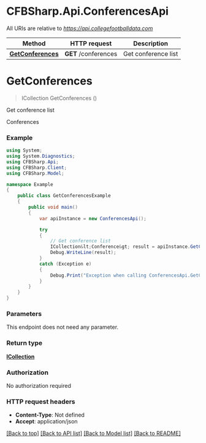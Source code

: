 # CFBSharp.Api.ConferencesApi

All URIs are relative to *https://api.collegefootballdata.com*

Method | HTTP request | Description
------------- | ------------- | -------------
[**GetConferences**](ConferencesApi.md#getconferences) | **GET** /conferences | Get conference list


<a name="getconferences"></a>
# **GetConferences**
> ICollection<Conference> GetConferences ()

Get conference list

Conferences

### Example
```csharp
using System;
using System.Diagnostics;
using CFBSharp.Api;
using CFBSharp.Client;
using CFBSharp.Model;

namespace Example
{
    public class GetConferencesExample
    {
        public void main()
        {
            var apiInstance = new ConferencesApi();

            try
            {
                // Get conference list
                ICollection&lt;Conference&gt; result = apiInstance.GetConferences();
                Debug.WriteLine(result);
            }
            catch (Exception e)
            {
                Debug.Print("Exception when calling ConferencesApi.GetConferences: " + e.Message );
            }
        }
    }
}
```

### Parameters
This endpoint does not need any parameter.

### Return type

[**ICollection<Conference>**](Conference.md)

### Authorization

No authorization required

### HTTP request headers

 - **Content-Type**: Not defined
 - **Accept**: application/json

[[Back to top]](#) [[Back to API list]](../README.md#documentation-for-api-endpoints) [[Back to Model list]](../README.md#documentation-for-models) [[Back to README]](../README.md)

